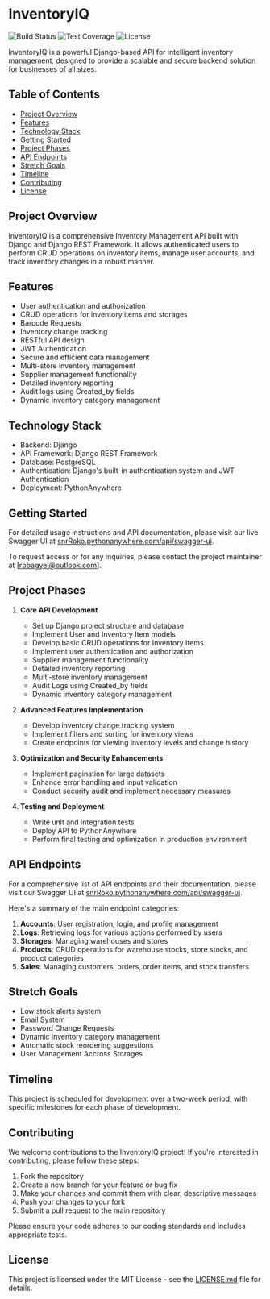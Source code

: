 # InventoryIQ

![Build Status](https://img.shields.io/badge/build-passing-brightgreen)
![Test Coverage](https://img.shields.io/badge/coverage-85%25-yellowgreen)
![License](https://img.shields.io/badge/license-MIT-blue)

InventoryIQ is a powerful Django-based API for intelligent inventory management, designed to provide a scalable and secure backend solution for businesses of all sizes.

## Table of Contents
- [Project Overview](#project-overview)
- [Features](#features)
- [Technology Stack](#technology-stack)
- [Getting Started](#getting-started)
- [Project Phases](#project-phases)
- [API Endpoints](#api-endpoints)
- [Stretch Goals](#stretch-goals)
- [Timeline](#timeline)
- [Contributing](#contributing)
- [License](#license)

## Project Overview

InventoryIQ is a comprehensive Inventory Management API built with Django and Django REST Framework. It allows authenticated users to perform CRUD operations on inventory items, manage user accounts, and track inventory changes in a robust manner.

## Features

- User authentication and authorization
- CRUD operations for inventory items and storages
- Barcode Requests
- Inventory change tracking
- RESTful API design
- JWT Authentication
- Secure and efficient data management
- Multi-store inventory management
- Supplier management functionality
- Detailed inventory reporting
- Audit logs using Created_by fields
- Dynamic inventory category management

## Technology Stack

- Backend: Django
- API Framework: Django REST Framework
- Database: PostgreSQL
- Authentication: Django's built-in authentication system and JWT Authentication
- Deployment: PythonAnywhere

## Getting Started

For detailed usage instructions and API documentation, please visit our live Swagger UI at [snrRoko.pythonanywhere.com/api/swagger-ui](https://snrRoko.pythonanywhere.com/api/swagger-ui).

To request access or for any inquiries, please contact the project maintainer at [rbbagyei@outlook.com].

## Project Phases

1. **Core API Development**
   - Set up Django project structure and database
   - Implement User and Inventory Item models
   - Develop basic CRUD operations for Inventory Items
   - Implement user authentication and authorization
   - Supplier management functionality
   - Detailed inventory reporting
   - Multi-store inventory management
   - Audit Logs using Created_by fields 
   - Dynamic inventory category management

2. **Advanced Features Implementation**
   - Develop inventory change tracking system
   - Implement filters and sorting for inventory views
   - Create endpoints for viewing inventory levels and change history

3. **Optimization and Security Enhancements**
   - Implement pagination for large datasets
   - Enhance error handling and input validation
   - Conduct security audit and implement necessary measures

4. **Testing and Deployment**
   - Write unit and integration tests
   - Deploy API to PythonAnywhere
   - Perform final testing and optimization in production environment

## API Endpoints

For a comprehensive list of API endpoints and their documentation, please visit our Swagger UI at [snrRoko.pythonanywhere.com/api/swagger-ui](https://snrRoko.pythonanywhere.com/api/swagger-ui).

Here's a summary of the main endpoint categories:

1. **Accounts**: User registration, login, and profile management
2. **Logs**: Retrieving logs for various actions performed by users
3. **Storages**: Managing warehouses and stores
4. **Products**: CRUD operations for warehouse stocks, store stocks, and product categories
5. **Sales**: Managing customers, orders, order items, and stock transfers

## Stretch Goals

- Low stock alerts system 
- Email System
- Password Change Requests
- Dynamic inventory category management
- Automatic stock reordering suggestions
- User Management Accross Storages 

## Timeline

This project is scheduled for development over a two-week period, with specific milestones for each phase of development.

## Contributing

We welcome contributions to the InventoryIQ project! If you're interested in contributing, please follow these steps:

1. Fork the repository
2. Create a new branch for your feature or bug fix
3. Make your changes and commit them with clear, descriptive messages
4. Push your changes to your fork
5. Submit a pull request to the main repository

Please ensure your code adheres to our coding standards and includes appropriate tests.

## License

This project is licensed under the MIT License - see the [LICENSE.md](LICENSE.md) file for details.